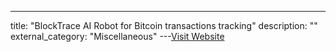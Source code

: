 ---
title: "BlockTrace AI Robot for Bitcoin transactions tracking"
description: ""
external_category: "Miscellaneous"
---[Visit Website](https://www.blocktrace.com/robby-the-ai-robot-specializing-in-bitcoin-sign-up/)

